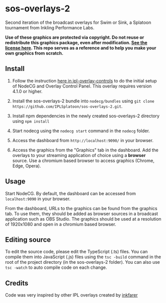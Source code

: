 # sos-overlays-2

Second iteration of the broadcast overlays for Swim or Sink, a Splatoon tournament from Inkling Performance Labs.

**Use of these graphics are protected via copyright. Do not reuse or redistribute this graphics package, even after modification. [See the license here](LICENSE). This repo serves as a reference and to help you make your own graphics from scratch.**

## Install

1. Follow the instruction [here in ipl-overlay-controls](https://github.com/inkfarer/ipl-overlay-controls) to do
   the initial setup of NodeCG and Overlay Control Panel. This overlay requires version 4.1.0 or higher.

2. Install the sos-overlays-2 bundle into `nodecg/bundles` using `git clone https://github.com/IPLSplatoon/sos-overlays-2.git`.

3. Install npm dependencies in the newly created sos-overlays-2 directory using `npm install`

3. Start nodecg using the `nodecg start` command in the `nodecg` folder.

4. Access the dashboard from `http://localhost:9090/` in your browser.

5. Access the graphics from the "Graphics" tab in the dashboard. Add the overlays to your streaming application of
   choice using a **browser** source. Use a chromium based browser to access graphics (Chrome, Edge, Opera).
   
## Usage

Start NodeCG. By default, the dashboard can be accessed from `localhost:9090` in your browser.

From the dashboard, URLs to the graphics can be found from the graphics tab. To use them, they should be added as
browser sources in a broadcast application such as OBS Studio. The graphics should be used at a resolution of
1920x1080 and open in a chromium based browser.

## Editing source

To edit the source code, please edit the TypeScript (.ts) files. You can compile them into JavaScript (.js) files using the `tsc -build` command in the root of the project directory (in the sos-overlays-2 folder). You can also use `tsc -watch` to auto compile code on each change.

## Credits

Code was very inspired by other IPL overlays created by [inkfarer](https://github.com/inkfarer)
